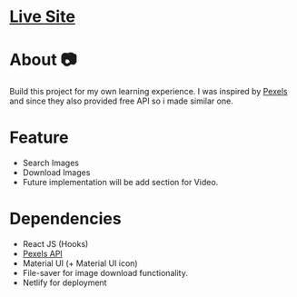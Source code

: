 # [Live Site](https://6013a66558560f73af714fb4--xenodochial-saha-fa0e3e.netlify.app/)

# About 📷
Build this project for my own learning experience. I was inspired by [Pexels](https://www.pexels.com/) and since they also provided free API so i made similar one.

# Feature
- Search Images
- Download Images
- Future implementation will be add section for Video.

# Dependencies
- React JS (Hooks)
- [Pexels API](https://www.pexels.com/api/documentation/)
- Material UI (+ Material UI icon)
- File-saver for image download functionality.
- Netlify for deployment
